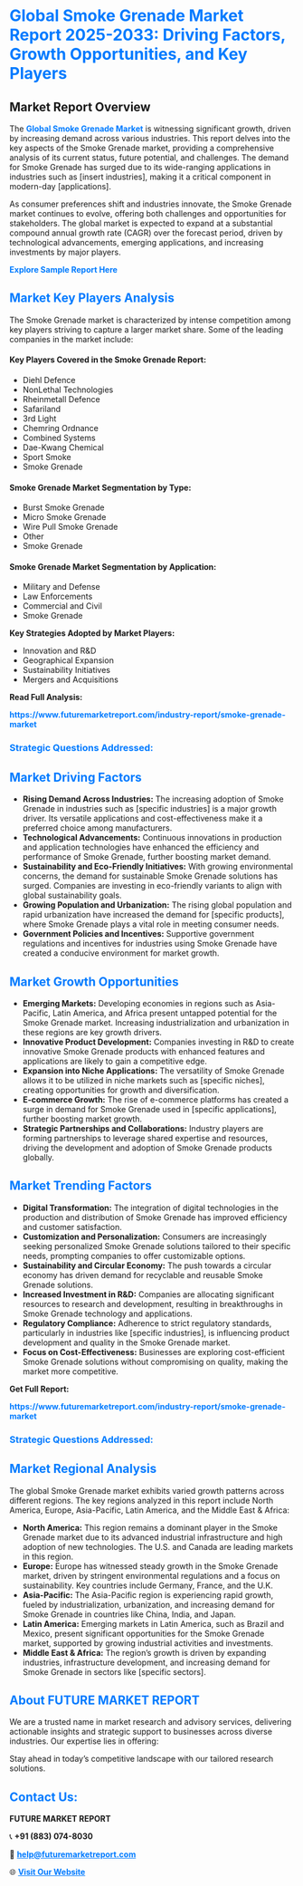 <h1 style="color: #007BFF;">Global Smoke Grenade Market Report 2025-2033: Driving Factors, Growth Opportunities, and Key Players</h1>

<section id="overview">
<h2>Market Report Overview</h2>
<p>The <a href="https://www.futuremarketreport.com/industry-report/smoke-grenade-market" style="color: #007BFF; text-decoration: none;"><strong>Global Smoke Grenade Market</strong></a> is witnessing significant growth, driven by increasing demand across various industries. This report delves into the key aspects of the Smoke Grenade market, providing a comprehensive analysis of its current status, future potential, and challenges. The demand for Smoke Grenade has surged due to its wide-ranging applications in industries such as [insert industries], making it a critical component in modern-day [applications].</p>
<p>As consumer preferences shift and industries innovate, the Smoke Grenade market continues to evolve, offering both challenges and opportunities for stakeholders. The global market is expected to expand at a substantial compound annual growth rate (CAGR) over the forecast period, driven by technological advancements, emerging applications, and increasing investments by major players.</p>
</section>

<section id="overview">
<p><a href="https://www.futuremarketreport.com/request-sample/reportId=97684" style="color: #007BFF; text-decoration: none;"><strong>Explore Sample Report Here</strong></a></p>
</section>

<section id="key-players">
<h2 style="color: #007BFF;">Market Key Players Analysis</h2>
<p>The Smoke Grenade market is characterized by intense competition among key players striving to capture a larger market share. Some of the leading companies in the market include:</p>
<h4>Key Players Covered in the Smoke Grenade Report:</h4>
<ul><li>Diehl Defence</li><li>NonLethal Technologies</li><li>Rheinmetall Defence</li><li>Safariland</li><li>3rd Light</li><li>Chemring Ordnance</li><li>Combined Systems</li><li>Dae-Kwang Chemical</li><li>Sport Smoke</li><li>Smoke Grenade</li></ul>
<h4>Smoke Grenade Market Segmentation by Type:</h4>
<ul><li>Burst Smoke Grenade</li><li>Micro Smoke Grenade</li><li>Wire Pull Smoke Grenade</li><li>Other</li><li>Smoke Grenade</li></ul>

<h4>Smoke Grenade Market Segmentation by Application:</h4>
<ul><li>Military and Defense</li><li>Law Enforcements</li><li>Commercial and Civil</li><li>Smoke Grenade</li></ul>
<p><strong>Key Strategies Adopted by Market Players:</strong></p>
<ul>
<li>Innovation and R&D</li>
<li>Geographical Expansion</li>
<li>Sustainability Initiatives</li>
<li>Mergers and Acquisitions</li>
</ul>
</section>

<section>
<p><strong>Read Full Analysis: </strong></p><a href="https://www.futuremarketreport.com/industry-report/smoke-grenade-market" style="color: #007BFF; text-decoration: none;"><strong>https://www.futuremarketreport.com/industry-report/smoke-grenade-market</strong></a>
<h3 style="color: #007BFF;">Strategic Questions Addressed:</h3>
</section>

<section id="driving-factors">
<h2 style="color: #007BFF;">Market Driving Factors</h2>
<ul>
<li><strong>Rising Demand Across Industries:</strong> The increasing adoption of Smoke Grenade in industries such as [specific industries] is a major growth driver. Its versatile applications and cost-effectiveness make it a preferred choice among manufacturers.</li>
<li><strong>Technological Advancements:</strong> Continuous innovations in production and application technologies have enhanced the efficiency and performance of Smoke Grenade, further boosting market demand.</li>
<li><strong>Sustainability and Eco-Friendly Initiatives:</strong> With growing environmental concerns, the demand for sustainable Smoke Grenade solutions has surged. Companies are investing in eco-friendly variants to align with global sustainability goals.</li>
<li><strong>Growing Population and Urbanization:</strong> The rising global population and rapid urbanization have increased the demand for [specific products], where Smoke Grenade plays a vital role in meeting consumer needs.</li>
<li><strong>Government Policies and Incentives:</strong> Supportive government regulations and incentives for industries using Smoke Grenade have created a conducive environment for market growth.</li>
</ul>
</section>

<section id="growth-opportunities">
<h2 style="color: #007BFF;">Market Growth Opportunities</h2>
<ul>
<li><strong>Emerging Markets:</strong> Developing economies in regions such as Asia-Pacific, Latin America, and Africa present untapped potential for the Smoke Grenade market. Increasing industrialization and urbanization in these regions are key growth drivers.</li>
<li><strong>Innovative Product Development:</strong> Companies investing in R&D to create innovative Smoke Grenade products with enhanced features and applications are likely to gain a competitive edge.</li>
<li><strong>Expansion into Niche Applications:</strong> The versatility of Smoke Grenade allows it to be utilized in niche markets such as [specific niches], creating opportunities for growth and diversification.</li>
<li><strong>E-commerce Growth:</strong> The rise of e-commerce platforms has created a surge in demand for Smoke Grenade used in [specific applications], further boosting market growth.</li>
<li><strong>Strategic Partnerships and Collaborations:</strong> Industry players are forming partnerships to leverage shared expertise and resources, driving the development and adoption of Smoke Grenade products globally.</li>
</ul>
</section>

<section id="trending-factors">
<h2 style="color: #007BFF;">Market Trending Factors</h2>
<ul>
<li><strong>Digital Transformation:</strong> The integration of digital technologies in the production and distribution of Smoke Grenade has improved efficiency and customer satisfaction.</li>
<li><strong>Customization and Personalization:</strong> Consumers are increasingly seeking personalized Smoke Grenade solutions tailored to their specific needs, prompting companies to offer customizable options.</li>
<li><strong>Sustainability and Circular Economy:</strong> The push towards a circular economy has driven demand for recyclable and reusable Smoke Grenade solutions.</li>
<li><strong>Increased Investment in R&D:</strong> Companies are allocating significant resources to research and development, resulting in breakthroughs in Smoke Grenade technology and applications.</li>
<li><strong>Regulatory Compliance:</strong> Adherence to strict regulatory standards, particularly in industries like [specific industries], is influencing product development and quality in the Smoke Grenade market.</li>
<li><strong>Focus on Cost-Effectiveness:</strong> Businesses are exploring cost-efficient Smoke Grenade solutions without compromising on quality, making the market more competitive.</li>
</ul>
</section>

<section>
<p><strong>Get Full Report: </strong></p><a href="https://www.futuremarketreport.com/industry-report/smoke-grenade-market" style="color: #007BFF; text-decoration: none;"><strong>https://www.futuremarketreport.com/industry-report/smoke-grenade-market</strong></a>
<h3 style="color: #007BFF;">Strategic Questions Addressed:</h3>
</section>


<section id="regional-analysis">
<h2 style="color: #007BFF;">Market Regional Analysis</h2>
<p>The global Smoke Grenade market exhibits varied growth patterns across different regions. The key regions analyzed in this report include North America, Europe, Asia-Pacific, Latin America, and the Middle East & Africa:</p>
<ul>
<li><strong>North America:</strong> This region remains a dominant player in the Smoke Grenade market due to its advanced industrial infrastructure and high adoption of new technologies. The U.S. and Canada are leading markets in this region.</li>
<li><strong>Europe:</strong> Europe has witnessed steady growth in the Smoke Grenade market, driven by stringent environmental regulations and a focus on sustainability. Key countries include Germany, France, and the U.K.</li>
<li><strong>Asia-Pacific:</strong> The Asia-Pacific region is experiencing rapid growth, fueled by industrialization, urbanization, and increasing demand for Smoke Grenade in countries like China, India, and Japan.</li>
<li><strong>Latin America:</strong> Emerging markets in Latin America, such as Brazil and Mexico, present significant opportunities for the Smoke Grenade market, supported by growing industrial activities and investments.</li>
<li><strong>Middle East & Africa:</strong> The region’s growth is driven by expanding industries, infrastructure development, and increasing demand for Smoke Grenade in sectors like [specific sectors].</li>
</ul>
</section>

<footer>
<h2 style="color: #007BFF;">About FUTURE MARKET REPORT</h2>
<p>We are a trusted name in market research and advisory services, delivering actionable insights and strategic support to businesses across diverse industries. Our expertise lies in offering:</p>

<p>Stay ahead in today’s competitive landscape with our tailored research solutions.</p>

<h2 style="color: #007BFF;">Contact Us:</h2>
<p><strong>FUTURE MARKET REPORT</strong></p>
<p>📞 <strong>+91 (883) 074-8030</strong></p>
<p>📧 <strong><a href="mailto:help@futuremarketreport.com" style="color: #007BFF;">help@futuremarketreport.com</a></strong></p>
<p>🌐 <strong><a href="https://www.futuremarketreport.com/" style="color: #007BFF;">Visit Our Website</a></strong></p>
</footer>